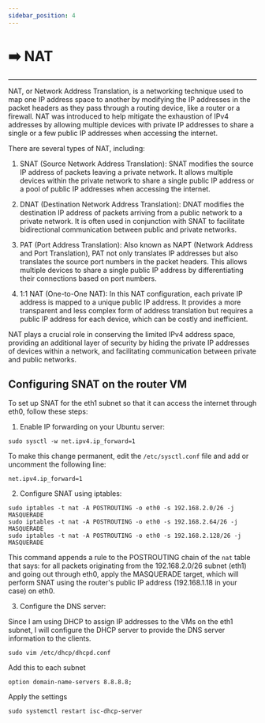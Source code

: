 ```yaml
---
sidebar_position: 4
---
```


# ➡️ NAT
___

NAT, or Network Address Translation, is a networking technique used to map one IP address space to another by modifying the IP addresses in the packet headers as they pass through a routing device, like a router or a firewall. NAT was introduced to help mitigate the exhaustion of IPv4 addresses by allowing multiple devices with private IP addresses to share a single or a few public IP addresses when accessing the internet.

There are several types of NAT, including:

1.  SNAT (Source Network Address Translation): SNAT modifies the source IP address of packets leaving a private network. It allows multiple devices within the private network to share a single public IP address or a pool of public IP addresses when accessing the internet.
    
2.  DNAT (Destination Network Address Translation): DNAT modifies the destination IP address of packets arriving from a public network to a private network. It is often used in conjunction with SNAT to facilitate bidirectional communication between public and private networks.
    
3.  PAT (Port Address Translation): Also known as NAPT (Network Address and Port Translation), PAT not only translates IP addresses but also translates the source port numbers in the packet headers. This allows multiple devices to share a single public IP address by differentiating their connections based on port numbers.
    
4.  1:1 NAT (One-to-One NAT): In this NAT configuration, each private IP address is mapped to a unique public IP address. It provides a more transparent and less complex form of address translation but requires a public IP address for each device, which can be costly and inefficient.
    

NAT plays a crucial role in conserving the limited IPv4 address space, providing an additional layer of security by hiding the private IP addresses of devices within a network, and facilitating communication between private and public networks.

## Configuring SNAT on the router VM

To set up SNAT for the eth1 subnet so that it can access the internet through eth0, follow these steps:

1.  Enable IP forwarding on your Ubuntu server:

```
sudo sysctl -w net.ipv4.ip_forward=1
```
To make this change permanent, edit the `/etc/sysctl.conf` file and add or uncomment the following line:

```
net.ipv4.ip_forward=1
```
2. Configure SNAT using iptables:

```
sudo iptables -t nat -A POSTROUTING -o eth0 -s 192.168.2.0/26 -j MASQUERADE
sudo iptables -t nat -A POSTROUTING -o eth0 -s 192.168.2.64/26 -j MASQUERADE
sudo iptables -t nat -A POSTROUTING -o eth0 -s 192.168.2.128/26 -j MASQUERADE
```

This command appends a rule to the POSTROUTING chain of the `nat` table that says: for all packets originating from the 192.168.2.0/26 subnet (eth1) and going out through eth0, apply the MASQUERADE target, which will perform SNAT using the router's public IP address (192.168.1.18 in your case) on eth0.

3.  Configure the DNS server:

Since I am using DHCP to assign IP addresses to the VMs on the eth1 subnet, I will configure the DHCP server to provide the DNS server information to the clients.

```
sudo vim /etc/dhcp/dhcpd.conf
```

Add this to each subnet

```
option domain-name-servers 8.8.8.8;
```
Apply the settings

```
sudo systemctl restart isc-dhcp-server
```
